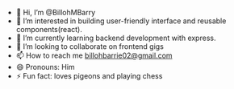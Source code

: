 - 👋 Hi, I’m @BillohMBarry
- 👀 I’m interested in building user-friendly interface and reusable components(react).
- 🌱 I’m currently learning backend development with express.
- 💞️ I’m looking to collaborate on frontend gigs 
- 📫 How to reach me billohbarrie02@gmail.com
- 😄 Pronouns: Him
- ⚡ Fun fact: loves pigeons and playing chess 



<!---
BillohMBarry/BillohMBarry is a ✨ special ✨ repository because its `README.md` (this file) appears on your GitHub profile.
You can click the Preview link to take a look at your changes.
--->
